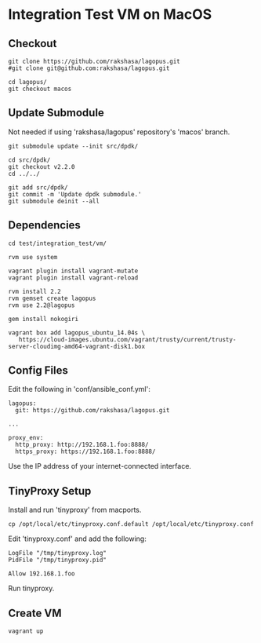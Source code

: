 Integration Test VM on MacOS
============================

Checkout
--------

```
git clone https://github.com/rakshasa/lagopus.git
#git clone git@github.com:rakshasa/lagopus.git

cd lagopus/
git checkout macos
```


Update Submodule
----------------

Not needed if using 'rakshasa/lagopus' repository's 'macos' branch.

```
git submodule update --init src/dpdk/

cd src/dpdk/
git checkout v2.2.0
cd ../../

git add src/dpdk/
git commit -m 'Update dpdk submodule.'
git submodule deinit --all
```


Dependencies
------------

```
cd test/integration_test/vm/

rvm use system

vagrant plugin install vagrant-mutate
vagrant plugin install vagrant-reload

rvm install 2.2
rvm gemset create lagopus
rvm use 2.2@lagopus

gem install nokogiri

vagrant box add lagopus_ubuntu_14.04s \
   https://cloud-images.ubuntu.com/vagrant/trusty/current/trusty-server-cloudimg-amd64-vagrant-disk1.box
```


Config Files
------------

Edit the following in 'conf/ansible_conf.yml':

```
lagopus:
  git: https://github.com/rakshasa/lagopus.git

...

proxy_env:
  http_proxy: http://192.168.1.foo:8888/
  https_proxy: https://192.168.1.foo:8888/
```

Use the IP address of your internet-connected interface.


TinyProxy Setup
---------------

Install and run 'tinyproxy' from macports.

```
cp /opt/local/etc/tinyproxy.conf.default /opt/local/etc/tinyproxy.conf
```

Edit 'tinyproxy.conf' and add the following:

```
LogFile "/tmp/tinyproxy.log"
PidFile "/tmp/tinyproxy.pid"

Allow 192.168.1.foo
```

Run tinyproxy.


Create VM
---------

```
vagrant up
```

